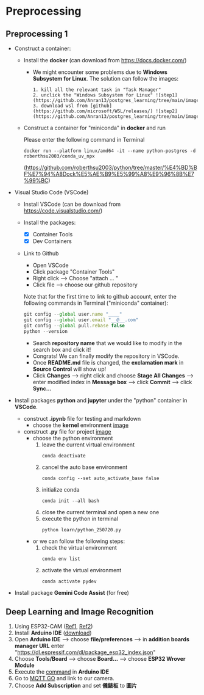# **Preprocessing**

## **Preprocessing 1** 
* Construct a container:
    * Install the **docker** (can download from  https://docs.docker.com/)
       * We might encounter some problems due to **Windows Subsystem for Linux**. The solution can follow the images:

             1. kill all the relevant task in "Task Manager"
             2. unclick the "Windows Subsystem for Linux" ![step1](https://github.com/Anran13/postgres_learning/tree/main/image/wsl_step1.png)
             3. download wsl from [github](https://github.com/microsoft/WSL/releases/) ![step2](https://github.com/Anran13/postgres_learning/tree/main/image/wsl_step2.png)

    * Construct a container for "miniconda" in **docker** and run

      Please enter the following command in Terminal 
    
      `docker run --platform linux/amd64 -it --name python-postgres -d roberthsu2003/conda_uv_npx`
    
      (https://github.com/roberthsu2003/python/tree/master/%E4%BD%BF%E7%94%A8Dock%E5%AE%B9%E5%99%A8%E9%96%8B%E7%99%BC)

* Visual Studio Code (VSCode)
    * Install VSCode (can be download from https://code.visualstudio.com/)

    * Install the packages:
        - [x] Container Tools
        - [x] Dev Containers

    * Link to Github
        * Open VSCode
        * Click package "Container Tools"
        * Right click --> Choose "attach ... "
        * Click file --> choose our github repository

        Note that for the first time to link to github account, enter the following commands in Terminal ("miniconda" container):

        ```js
        git config --global user.name "____"
        git config --global user.email "__@__.com"
        git config --global pull.rebase false
        python --version
        ```

        * Search **repository name** that we would like to modify in the search box and click it!
        * Congrats! We can finally modify the repository in VSCode.
        * Once **README.md** file is changed,  the **exclamation mark** in **Source Control** will show up!
        * Click **Changes** --> right click and choose **Stage All Changes** --> enter modified index in **Message box** --> click **Commit** --> click **Sync...**

* Install packages **python** and **jupyter** under the "python" container in **VSCode**.
   * construct **.ipynb** file for testing and markdown
      * choose the **kernel** environment [image](https://github.com/Anran13/postgres_learning/blob/main/image/ipynb_env.png)
   * construct **.py** file for project [image](https://github.com/Anran13/postgres_learning/blob/main/image/py_env.png)
      * choose the python environment
        1. leave the current virtual environment
            ```
            conda deactivate
            ```
        2. cancel the auto base environment
           ```
           conda config --set auto_activate_base false
           ```
        3. initialize conda
           ```
           conda init --all bash
           ```
        4. close the current terminal and open a new one
        5. execute the python in terminal
           ```
           python learn/python_250720.py
           ```
      * or we can follow the following steps:
        1. check the virtual environment
           ```
           conda env list
           ```
        2. activate the virtual environment
           ```
           conda activate pydev
           ```

* Install package **Gemini Code Assist** (for free)


## Deep Learning and Image Recognition
  1. Using ESP32-CAM ([Ref1](https://youyouyou.pixnet.net/blog/post/119383183#google_vignette), [Ref2](https://www.nmking.io/index.php/2022/11/03/422/))
  2. Install **Arduino IDE** ([download](https://www.arduino.cc/en/software/#ide))
  3. Open **Arduino IDE** --> choose **file/preferences** --> in **addition boards manager URL** enter "https://dl.espressif.com/dl/package_esp32_index.json"
  4. Choose **Tools/Board** --> choose **Board...** --> choose **ESP32 Wrover Module**
  5. Execute the [command](https://github.com/Anran13/python/blob/main/MQTT_CAM_OK_upload.ino) in **Arduino IDE**
  6. Go to [MQTT GO](https://broker.mqttgo.io/) and link to our camera.
  7. Choose **Add Subscription** and set **儀錶板** to **圖片**

# 